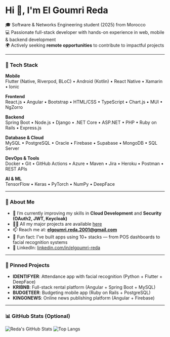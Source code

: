 # Hi 👋, I'm El Goumri Reda

🎓 Software & Networks Engineering student (2025) from Morocco  
💻 Passionate full-stack developer with hands-on experience in web, mobile & backend development  
🌍 Actively seeking **remote opportunities** to contribute to impactful projects

---

### 🚀 Tech Stack

**Mobile**  
Flutter (Native, Riverpod, BLoC) • Android (Kotlin) • React Native • Xamarin • Ionic  

**Frontend**  
React.js • Angular • Bootstrap • HTML/CSS • TypeScript • Chart.js • MUI • NgZorro  

**Backend**  
Spring Boot • Node.js • Django • .NET Core • ASP.NET • PHP • Ruby on Rails • Express.js  

**Database & Cloud**  
MySQL • PostgreSQL • Oracle • Firebase • Supabase • MongoDB • SQL Server  

**DevOps & Tools**  
Docker • Git • GitHub Actions • Azure • Maven • Jira • Heroku • Postman • REST APIs  

**AI & ML**  
TensorFlow • Keras • PyTorch • NumPy • DeepFace

---

### 🧠 About Me

- 🌱 I’m currently improving my skills in **Cloud Development** and **Security (OAuth2, JWT, Keycloak)**
- 👨‍💻 All my major projects are available [here](https://github.com/redaelgoumri?tab=repositories)
- 📫 Reach me at: **elgoumri.reda.2001@gmail.com**
- 🧠 Fun fact: I’ve built apps using 10+ stacks — from POS dashboards to facial recognition systems
- 🔗 LinkedIn: [linkedin.com/in/elgoumri-reda](https://linkedin.com/in/elgoumri-reda)

---

### 📌 Pinned Projects

- **IDENTIFYER**: Attendance app with facial recognition (Python + Flutter + DeepFace)  
- **KRIBNB**: Full-stack rental platform (Angular + Spring Boot + MySQL)  
- **BUDGETEER**: Budgeting mobile app (Ruby on Rails + PostgreSQL)  
- **KINGONEWS**: Online news publishing platform (Angular + Firebase)

---

### 📊 GitHub Stats (Optional)

![Reda's GitHub Stats](https://github-readme-stats.vercel.app/api?username=redaelgoumri&show_icons=true&theme=tokyonight)
![Top Langs](https://github-readme-stats.vercel.app/api/top-langs/?username=redaelgoumri&layout=compact&theme=tokyonight)
